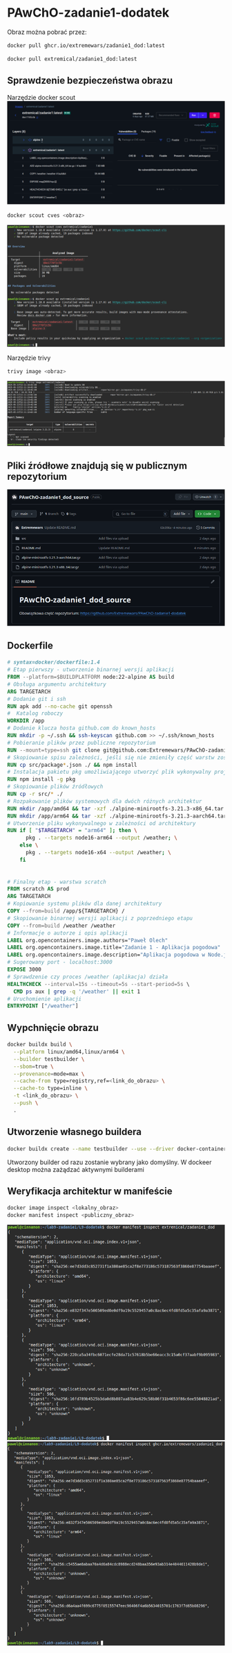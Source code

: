 # PAwChO-zadanie1-dodatek

Obraz można pobrać przez:
```bash
docker pull ghcr.io/extremewars/zadanie1_dod:latest
```
```bash
docker pull extremical/zadanie1_dod:latest
```

## Sprawdzenie bezpieczeństwa obrazu

Narzędzie docker scout
![Polecenie docker scout](./zdjecia/docker_scout.png)

```bash
docker scout cves <obraz>
```

![Interfejs docker scout](./zdjecia/docker_scout_cli.png)

Narzędzie trivy
```bash
trivy image <obraz>
```

![Polecenie docker trivy](./zdjecia/docker_trivy.png)

## Pliki źródłowe znajdują się w publicznym repozytorium

![Publiczne repozytorium](./zdjecia/public_repo.png)

## Dockerfile

```dockerfile
# syntax=docker/dockerfile:1.4
# Etap pierwszy - utworzenie binarnej wersji aplikacji
FROM --platform=$BUILDPLATFORM node:22-alpine AS build
# Obsługa argumentu architektury
ARG TARGETARCH
# Dodanie git i ssh
RUN apk add --no-cache git openssh
#  Katalog roboczy
WORKDIR /app
# Dodanie klucza hosta github.com do known_hosts
RUN mkdir -p ~/.ssh && ssh-keyscan github.com >> ~/.ssh/known_hosts
# Pobieranie plików przez publiczne repozytorium
RUN --mount=type=ssh git clone git@github.com:Extremewars/PAwChO-zadanie1_dod_source.git .
# Skopiowanie spisu zależności, jeśli się nie zmieniły część warstw zostanie pobrana z cache'a
RUN cp src/package*.json ./ && npm install
# Instalacja pakietu pkg umożliwiającego utworzyć plik wykonywalny projektu
RUN npm install -g pkg
# Skopiowanie plików źródłowych
RUN cp -r src/* ./
# Rozpakowanie plików systemowych dla dwóch różnych architektur
RUN mkdir /app/amd64 && tar -xzf ./alpine-minirootfs-3.21.3-x86_64.tar.gz -C /app/amd64 && rm ./alpine-minirootfs-3.21.3-x86_64.tar.gz
RUN mkdir /app/arm64 && tar -xzf ./alpine-minirootfs-3.21.3-aarch64.tar.gz -C /app/arm64 && rm ./alpine-minirootfs-3.21.3-aarch64.tar.gz
# Utworzenie pliku wykonywalnego w zależności od architektury
RUN if [ "$TARGETARCH" = "arm64" ]; then \
      pkg . --targets node16-arm64 --output /weather; \
    else \
      pkg . --targets node16-x64 --output /weather; \
    fi


# Finalny etap - warstwa scratch
FROM scratch AS prod
ARG TARGETARCH
# Kopiowanie systemu plików dla danej architektury
COPY --from=build /app/${TARGETARCH} /
# Skopiowanie binarnej wersji aplikacji z poprzedniego etapu
COPY --from=build /weather /weather
# Informacje o autorze i opis aplikacji
LABEL org.opencontainers.image.authors="Paweł Olech"
LABEL org.opencontainers.image.title="Zadanie 1 - Aplikacja pogodowa"
LABEL org.opencontainers.image.description="Aplikacja pogodowa w Node.js"
# Sugerowany port - localhost:3000
EXPOSE 3000
# Sprawdzenie czy proces /weather (aplikacja) działa
HEALTHCHECK --interval=15s --timeout=5s --start-period=5s \
  CMD ps aux | grep -q '/weather' || exit 1
# Uruchomienie aplikacji
ENTRYPOINT ["/weather"]
```


## Wypchnięcie obrazu

```bash
docker buildx build \
  --platform linux/amd64,linux/arm64 \
  --builder testbuilder \
  --sbom=true \
  --provenance=mode=max \
  --cache-from type=registry,ref=<link_do_obrazu> \
  --cache-to type=inline \
  -t <link_do_obrazu> \
  --push \
  .
```

## Utworzenie własnego buildera

```bash
docker buildx create --name testbuilder --use --driver docker-container
```
Utworzony builder od razu zostanie wybrany jako domyślny. W dockeer desktop można zażądzać aktywnymi builderami 

## Weryfikacja architektur w manifeście

```bash
docker image inspect <lokalny_obraz>
docker manifest inspect <publiczny_obraz>
```
![docker manifest inspect](./zdjecia/docker_manifest_inspect.png)
![docker manifest inspect 2](./zdjecia/docker_manifest_inspect_2.png)
